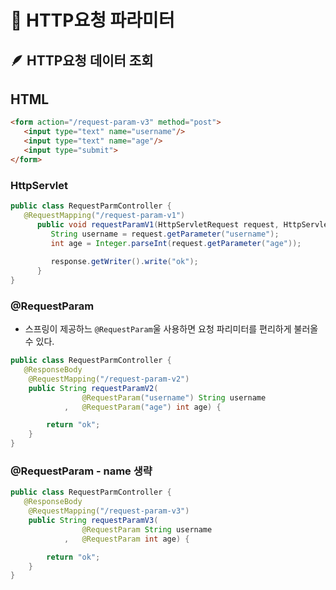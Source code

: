 # 📌 HTTP요청 파라미터

## 🪶 HTTP요청 데이터 조회

## HTML
```html
<form action="/request-param-v3" method="post">
   <input type="text" name="username"/>
   <input type="text" name="age"/>
   <input type="submit">
</form>
```

### HttpServlet

```java
public class RequestParmController {
   @RequestMapping("/request-param-v1")
      public void requestParamV1(HttpServletRequest request, HttpServletResponse response) throws IOException {
         String username = request.getParameter("username");
         int age = Integer.parseInt(request.getParameter("age"));
         
         response.getWriter().write("ok");
      }
}
```

### @RequestParam
- 스프링이 제공하느 `@RequestParam`울 사용하면 요청 파리미터를 편리하게 불러올 수 있다.

```java
public class RequestParmController {
   @ResponseBody
	@RequestMapping("/request-param-v2")
	public String requestParamV2(
				@RequestParam("username") String username
			,	@RequestParam("age") int age) {

		return "ok";
	}
}
```

### @RequestParam - name 생략
```java
public class RequestParmController {
   @ResponseBody
	@RequestMapping("/request-param-v3")
	public String requestParamV3(
				@RequestParam String username
			,	@RequestParam int age) {

		return "ok";
	}
}
```